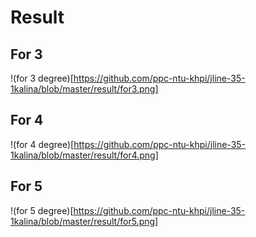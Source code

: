 # Result

## For 3
!(for 3 degree)[https://github.com/ppc-ntu-khpi/jline-35-1kalina/blob/master/result/for3.png]

## For 4
!(for 4 degree)[https://github.com/ppc-ntu-khpi/jline-35-1kalina/blob/master/result/for4.png]

## For 5
!(for 5 degree)[https://github.com/ppc-ntu-khpi/jline-35-1kalina/blob/master/result/for5.png]
